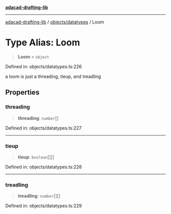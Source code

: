 [**adacad-drafting-lib**](../../../README.md)

***

[adacad-drafting-lib](../../../modules.md) / [objects/datatypes](../README.md) / Loom

# Type Alias: Loom

> **Loom** = `object`

Defined in: objects/datatypes.ts:226

a loom is just a threading, tieup, and treadling

## Properties

### threading

> **threading**: `number`[]

Defined in: objects/datatypes.ts:227

***

### tieup

> **tieup**: `boolean`[][]

Defined in: objects/datatypes.ts:228

***

### treadling

> **treadling**: `number`[][]

Defined in: objects/datatypes.ts:229
